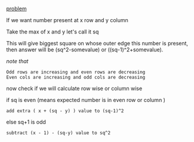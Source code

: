 [problem](https://cses.fi/problemset/task/1071)

If we want number present at x row and y column

Take the max of x and y let's call it sq 

This will give biggest square on whose outer edge this number is present, then answer will be (sq^2-somevalue) or ((sq-1)^2+somevalue).

*note that*
    
    Odd rows are increasing and even rows are decreasing  
    Even cols are increasing and odd cols are decreasing 

now check if we will calculate row wise or column wise

if sq is even (means expected number is in even row or column )

    add extra ( x + (sq - y) ) value to (sq-1)^2

else sq+1 is odd

    subtract (x - 1) - (sq-y) value to sq^2
